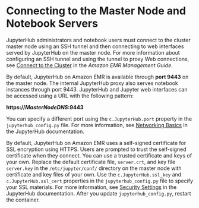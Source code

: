 # Connecting to the Master Node and Notebook Servers<a name="emr-jupyterhub-connect"></a>

JupyterHub administrators and notebook users must connect to the cluster master node using an SSH tunnel and then connecting to web interfaces served by JupyterHub on the master node\. For more information about configuring an SSH tunnel and using the tunnel to proxy Web connections, see [Connect to the Cluster](https://docs.aws.amazon.com/emr/latest/ManagementGuide/emr-connect-master-node.html) in the *Amazon EMR Management Guide*\.

By default, JupyterHub on Amazon EMR is available through **port 9443** on the master node\. The internal JupyterHub proxy also serves notebook instances through port 9443\. JupyterHub and Jupyter web interfaces can be accessed using a URL with the following pattern:

**https://***MasterNodeDNS***:9443**

You can specify a different port using the `c.JupyterHub.port` property in the `jupyterhub_config.py` file\. For more information, see [Networking Basics](http://jupyterhub.readthedocs.io/en/latest/getting-started/networking-basics.html) in the JupyterHub documentation\.

By default, JupyterHub on Amazon EMR uses a self\-signed certificate for SSL encryption using HTTPS\. Users are prompted to trust the self\-signed certificate when they connect\. You can use a trusted certificate and keys of your own\. Replace the default certificate file, `server.crt`, and key file `server.key` in the `/etc/jupyter/conf/` directory on the master node with certificate and key files of your own\. Use the `c.JupyterHub.ssl_key` and `c.JupyterHub.ssl_cert` properties in the `jupyterhub_config.py` file to specify your SSL materials\. For more information, see [Security Settings](http://jupyterhub.readthedocs.io/en/latest/getting-started/security-basics.html) in the JupyterHub documentation\. After you update `jupyterhub_config.py`, restart the container\.